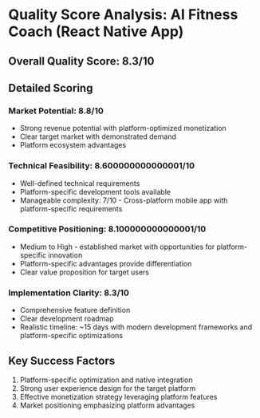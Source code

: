 # Quality Score Analysis: AI Fitness Coach (React Native App)

## Overall Quality Score: 8.3/10

## Detailed Scoring

### Market Potential: 8.8/10
- Strong revenue potential with platform-optimized monetization
- Clear target market with demonstrated demand
- Platform ecosystem advantages

### Technical Feasibility: 8.600000000000001/10
- Well-defined technical requirements
- Platform-specific development tools available
- Manageable complexity: 7/10 - Cross-platform mobile app with platform-specific requirements

### Competitive Positioning: 8.100000000000001/10
- Medium to High - established market with opportunities for platform-specific innovation
- Platform-specific advantages provide differentiation
- Clear value proposition for target users

### Implementation Clarity: 8.3/10
- Comprehensive feature definition
- Clear development roadmap
- Realistic timeline: ~15 days with modern development frameworks and platform-specific optimizations

## Key Success Factors
1. Platform-specific optimization and native integration
2. Strong user experience design for the target platform
3. Effective monetization strategy leveraging platform features
4. Market positioning emphasizing platform advantages

